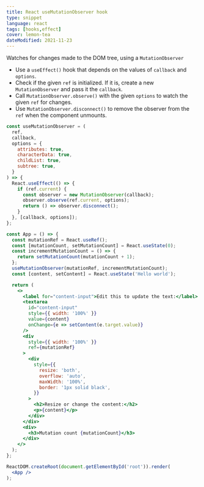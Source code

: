 ```yaml
---
title: React useMutationObserver hook
type: snippet
language: react
tags: [hooks,effect]
cover: lemon-tea
dateModified: 2021-11-23
---
```


Watches for changes made to the DOM tree, using a `MutationObserver`

- Use a `useEffect()` hook that depends on the values of `callback` and `options`.
- Check if the given `ref` is initialized. If it is, create a new `MutationObserver` and pass it the `callback`.
- Call `MutationObserver.observe()` with the given `options` to watch the given `ref` for changes.
- Use `MutationObserver.disconnect()` to remove the observer from the `ref` when the component unmounts.

```jsx
const useMutationObserver = (
  ref,
  callback,
  options = {
    attributes: true,
    characterData: true,
    childList: true,
    subtree: true,
  }
) => {
  React.useEffect(() => {
    if (ref.current) {
      const observer = new MutationObserver(callback);
      observer.observe(ref.current, options);
      return () => observer.disconnect();
    }
  }, [callback, options]);
};
```

```jsx
const App = () => {
  const mutationRef = React.useRef();
  const [mutationCount, setMutationCount] = React.useState(0);
  const incrementMutationCount = () => {
    return setMutationCount(mutationCount + 1);
  };
  useMutationObserver(mutationRef, incrementMutationCount);
  const [content, setContent] = React.useState('Hello world');

  return (
    <>
      <label for="content-input">Edit this to update the text:</label>
      <textarea
        id="content-input"
        style={{ width: '100%' }}
        value={content}
        onChange={e => setContent(e.target.value)}
      />
      <div
        style={{ width: '100%' }}
        ref={mutationRef}
      >
        <div
          style={{
            resize: 'both',
            overflow: 'auto',
            maxWidth: '100%',
            border: '1px solid black',
          }}
        >
          <h2>Resize or change the content:</h2>
          <p>{content}</p>
        </div>
      </div>
      <div>
        <h3>Mutation count {mutationCount}</h3>
      </div>
    </>
  );
};

ReactDOM.createRoot(document.getElementById('root')).render(
  <App />
);
```

